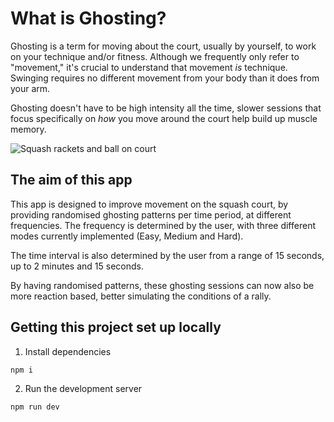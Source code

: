 # What is Ghosting?
Ghosting is a term for moving about the court, usually by yourself, to work on your technique and/or fitness. Although 
we frequently only refer to "movement," it's crucial to understand that movement *is* technique. Swinging requires no 
different movement from your body than it does from your arm.

Ghosting doesn't have to be high intensity all the time, slower sessions that focus specifically on  *how* you move
around the court help build up muscle memory.

![Squash rackets and ball on court](https://ehuupfv6enn.exactdn.com/wp-content/uploads/2022/06/squash-rackets-ball-court-floor-top-view-two-squash-rackets-ball-court-floor-top-view-nobody-game-concept-active-169704435.jpeg?strip=all&lossy=1&ssl=1)

## The aim of this app
This app is designed to improve movement on the squash court, by providing randomised ghosting
patterns per time period, at different frequencies. The frequency is determined by the user, with three
different modes currently implemented (Easy, Medium and Hard).

The time interval is also determined by the user from a range of 15 seconds, up to  2 minutes and 15 seconds.

By having randomised patterns, these ghosting sessions can now also be more reaction based, better simulating the conditions
of a rally.

## Getting this project set up locally

1. Install dependencies

```bash
npm i
```

2. Run the development server
```bash
npm run dev
```
